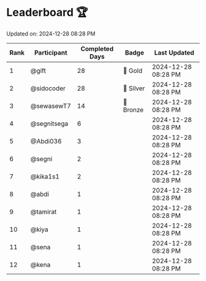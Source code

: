 # Leaderboard 🏆

Updated on: 2024-12-28 08:28 PM

| Rank | Participant       | Completed Days | Badge      | Last Updated         |
|------|-------------------|----------------|------------|----------------------|
| 1    | @gift             | 28             | 🏅 Gold     | 2024-12-28 08:28 PM |
| 2    | @sidocoder        | 28             | 🥈 Silver   | 2024-12-28 08:28 PM |
| 3    | @sewasewT7        | 14             | 🥉 Bronze   | 2024-12-28 08:28 PM |
| 4    | @segnitsega       | 6              |            | 2024-12-28 08:28 PM |
| 5    | @Abdi036          | 3              |            | 2024-12-28 08:28 PM |
| 6    | @segni            | 2              |            | 2024-12-28 08:28 PM |
| 7    | @kika1s1          | 2              |            | 2024-12-28 08:28 PM |
| 8    | @abdi             | 1              |            | 2024-12-28 08:28 PM |
| 9    | @tamirat          | 1              |            | 2024-12-28 08:28 PM |
| 10   | @kiya             | 1              |            | 2024-12-28 08:28 PM |
| 11   | @sena             | 1              |            | 2024-12-28 08:28 PM |
| 12   | @kena             | 1              |            | 2024-12-28 08:28 PM |
